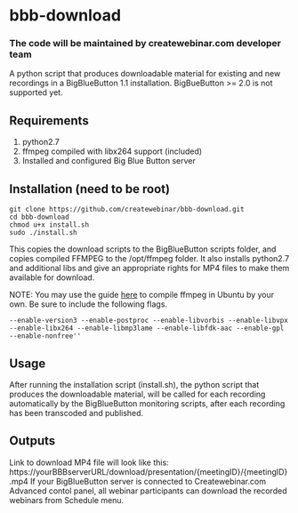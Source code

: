 # bbb-download
### The code will be maintained by createwebinar.com developer team

A python script that produces downloadable material for existing and new recordings in a BigBlueButton 1.1 installation.
BigBueButton >= 2.0 is not supported yet. 

## Requirements
1. python2.7
2. ffmpeg compiled with libx264 support (included)
3. Installed and configured Big Blue Button server

## Installation (need to be root)
```
git clone https://github.com/createwebinar/bbb-download.git
cd bbb-download
chmod u+x install.sh 
sudo ./install.sh
```

This copies the download scripts to the BigBlueButton scripts folder, and copies compiled FFMPEG to the /opt/ffmpeg folder. 
It also installs python2.7 and additional libs and give an appropriate rights for MP4 files to make them available for download.

NOTE: You may use the guide [here](https://trac.ffmpeg.org/wiki/CompilationGuide/Ubuntu) to compile ffmpeg in Ubuntu by your own. Be sure to include the following flags. 
```
--enable-version3 --enable-postproc --enable-libvorbis --enable-libvpx --enable-libx264 --enable-libmp3lame --enable-libfdk-aac --enable-gpl --enable-nonfree''
```

## Usage
After running the installation script (install.sh), the python script that produces the downloadable material, will be called for each recording automatically by the BigBlueButton monitoring scripts, after each recording has been transcoded and published.

## Outputs
Link to download MP4 file will look like this: https://yourBBBserverURL/download/presentation/{meetingID}/{meetingID}.mp4
If your BigBlueButton server is connected to Createwebinar.com Advanced contol panel, all webinar participants can download the recorded webinars from Schedule menu.
